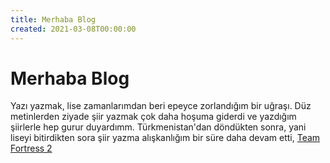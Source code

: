 ```yaml
---
title: Merhaba Blog
created: 2021-03-08T00:00:00
---
```


# Merhaba Blog

Yazı yazmak, lise zamanlarımdan beri epeyce zorlandığım bir uğraşı. Düz metinlerden ziyade şiir yazmak çok daha hoşuma giderdi ve yazdığım şiirlerle hep gurur duyardımm. Türkmenistan'dan döndükten sonra, yani liseyi bitirdikten sora şiir yazma alışkanlığım bir süre daha devam etti, [Team Fortress 2][tf2]




[tf2]: https://www.teamfortress.com